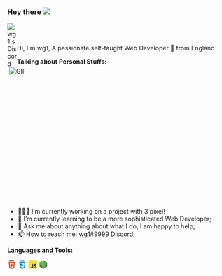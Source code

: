 ### Hey there <img src="https://media.giphy.com/media/hvRJCLFzcasrR4ia7z/giphy.gif" width="25px">
<a href="#">
  <img align="left" alt="wg1's Discord" width="22px" src="https://giphy.com/gifs/cartoonhangover-cartoons-bravestwarriors-836HiJc7pgzy8iNXCn/tile" />
</a>

 
<br />
<br>
 
Hi, I'm wg1, A passionate self-taught Web Developer 🚀 from England
 
  <img align="right" alt="GIF" src="https://github.com/abhisheknaiidu/abhisheknaiidu/blob/master/code.gif?raw=true" width="500" height="320" />
 
**Talking about Personal Stuffs:**
 
- 👨🏽‍💻 I’m currently working on a project with 3 pixel!
- 🌱 I’m currently learning to be a more sophisticated Web Developer; 
- 💬 Ask me about anything about what I do, I am happy to help;
- 📫 How to reach me: wg1#9999 Discord;
 
**Languages and Tools:**  
 
<code><img height="20" src="https://raw.githubusercontent.com/github/explore/80688e429a7d4ef2fca1e82350fe8e3517d3494d/topics/html/html.png"></code>
<code><img height="20" src="https://raw.githubusercontent.com/github/explore/80688e429a7d4ef2fca1e82350fe8e3517d3494d/topics/css/css.png"></code>
<code><img height="20" src="https://raw.githubusercontent.com/github/explore/80688e429a7d4ef2fca1e82350fe8e3517d3494d/topics/javascript/javascript.png"></code>
<code><img height="20" src="https://raw.githubusercontent.com/github/explore/80688e429a7d4ef2fca1e82350fe8e3517d3494d/topics/nodejs/nodejs.png"></code>
 
 
